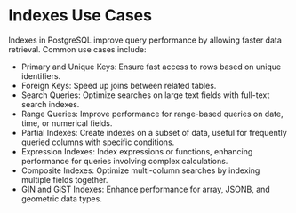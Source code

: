 # Indexes Use Cases

Indexes in PostgreSQL improve query performance by allowing faster data retrieval. Common use cases include:

- Primary and Unique Keys: Ensure fast access to rows based on unique identifiers.
- Foreign Keys: Speed up joins between related tables.
- Search Queries: Optimize searches on large text fields with full-text search indexes.
- Range Queries: Improve performance for range-based queries on date, time, or numerical fields.
- Partial Indexes: Create indexes on a subset of data, useful for frequently queried columns with specific conditions.
-	Expression Indexes: Index expressions or functions, enhancing performance for queries involving complex calculations.
- Composite Indexes: Optimize multi-column searches by indexing multiple fields together.
- GIN and GiST Indexes: Enhance performance for array, JSONB, and geometric data types.